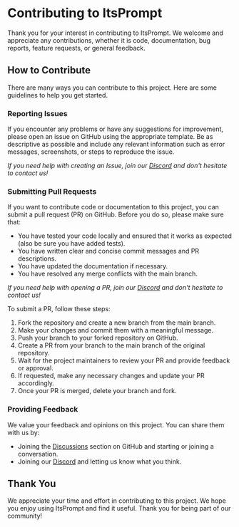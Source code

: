 # Contributing to ItsPrompt

Thank you for your interest in contributing to ItsPrompt. We welcome and appreciate any contributions, whether it is
code, documentation, bug reports, feature requests, or general feedback.

<!-- ## Code of Conduct

By participating in this project, you agree to abide by the [Code of Conduct](https://github.com/TheItsProjects/ItsPrompt/blob/main/CODE_OF_CONDUCT.md). Please read it carefully and report any violations to the project maintainers.
 -->

## How to Contribute

There are many ways you can contribute to this project. Here are some guidelines to help you get started.

### Reporting Issues

If you encounter any problems or have any suggestions for improvement, please open an issue on GitHub using the
appropriate template. Be as descriptive as possible and include any relevant information such as error messages,
screenshots, or steps to reproduce the issue.

*If you need help with creating an Issue, join our [Discord](https://discord.gg/rP9Qke2jDs) and don't hesitate to
contact us!*

### Submitting Pull Requests

If you want to contribute code or documentation to this project, you can submit a pull request (PR) on GitHub. Before
you do so, please make sure that:

- You have tested your code locally and ensured that it works as expected (also be sure you have added tests).
- You have written clear and concise commit messages and PR descriptions.
- You have updated the documentation if necessary.
- You have resolved any merge conflicts with the main branch.

*If you need help with opening a PR, join our [Discord](https://discord.gg/rP9Qke2jDs) and don't hesitate to contact
us!*

To submit a PR, follow these steps:

1. Fork the repository and create a new branch from the main branch.
2. Make your changes and commit them with a meaningful message.
3. Push your branch to your forked repository on GitHub.
4. Create a PR from your branch to the main branch of the original repository.
5. Wait for the project maintainers to review your PR and provide feedback or approval.
6. If requested, make any necessary changes and update your PR accordingly.
7. Once your PR is merged, delete your branch and fork.

### Providing Feedback

We value your feedback and opinions on this project. You can share them with us by:

- Joining the [Discussions](https://github.com/TheItsProjects/ItsPrompt/discussions) section on GitHub and starting or
  joining a conversation.
- Joining our [Discord](https://discord.gg/rP9Qke2jDs) and letting us know what you think.

## Thank You

We appreciate your time and effort in contributing to this project. We hope you enjoy using ItsPrompt and find it
useful. Thank you for being part of our community!

